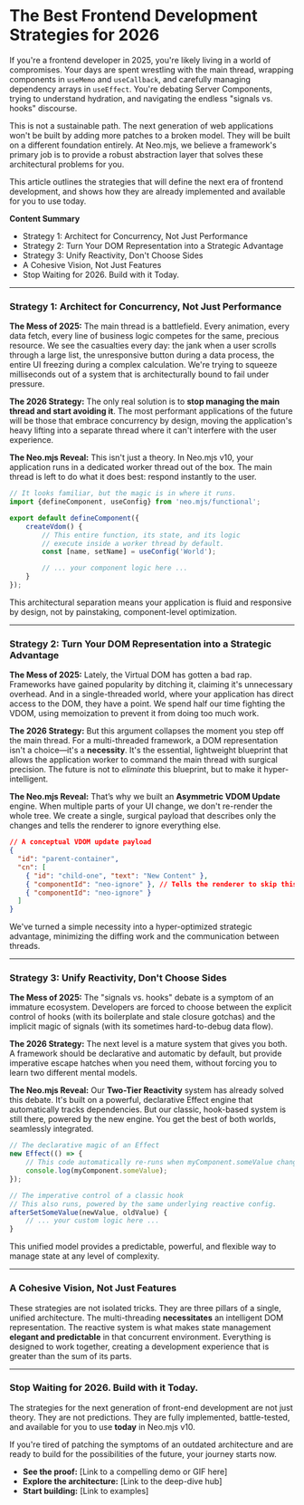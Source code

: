 # The Best Frontend Development Strategies for 2026

If you're a frontend developer in 2025, you're likely living in a world of compromises. Your days are spent wrestling with the main thread, wrapping components in `useMemo` and `useCallback`, and carefully managing dependency arrays in `useEffect`. You're debating Server Components, trying to understand hydration, and navigating the endless "signals vs. hooks" discourse.

This is not a sustainable path. The next generation of web applications won't be built by adding more patches to a broken model. They will be built on a different foundation entirely. At Neo.mjs, we believe a framework's primary job is to provide a robust abstraction layer that solves these architectural problems for you. 

This article outlines the strategies that will define the next era of frontend development, and shows how they are already implemented and available for you to use today.

**Content Summary**
*   Strategy 1: Architect for Concurrency, Not Just Performance
*   Strategy 2: Turn Your DOM Representation into a Strategic Advantage
*   Strategy 3: Unify Reactivity, Don't Choose Sides
*   A Cohesive Vision, Not Just Features
*   Stop Waiting for 2026. Build with it Today.

---

### Strategy 1: Architect for Concurrency, Not Just Performance

**The Mess of 2025:** The main thread is a battlefield. Every animation, every data fetch, every line of business logic competes for the same, precious resource. We see the casualties every day: the jank when a user scrolls through a large list, the unresponsive button during a data process, the entire UI freezing during a complex calculation. We're trying to squeeze milliseconds out of a system that is architecturally bound to fail under pressure.

**The 2026 Strategy:** The only real solution is to **stop managing the main thread and start avoiding it**. The most performant applications of the future will be those that embrace concurrency by design, moving the application's heavy lifting into a separate thread where it can't interfere with the user experience.

**The Neo.mjs Reveal:** This isn't just a theory. In Neo.mjs v10, your application runs in a dedicated worker thread out of the box. The main thread is left to do what it does best: respond instantly to the user. 

```javascript
// It looks familiar, but the magic is in where it runs.
import {defineComponent, useConfig} from 'neo.mjs/functional';

export default defineComponent({
    createVdom() {
        // This entire function, its state, and its logic
        // execute inside a worker thread by default.
        const [name, setName] = useConfig('World');

        // ... your component logic here ...
    }
});
```
This architectural separation means your application is fluid and responsive by design, not by painstaking, component-level optimization.

---

### Strategy 2: Turn Your DOM Representation into a Strategic Advantage

**The Mess of 2025:** Lately, the Virtual DOM has gotten a bad rap. Frameworks have gained popularity by ditching it, claiming it's unnecessary overhead. And in a single-threaded world, where your application has direct access to the DOM, they have a point. We spend half our time fighting the VDOM, using memoization to prevent it from doing too much work.

**The 2026 Strategy:** But this argument collapses the moment you step off the main thread. For a multi-threaded framework, a DOM representation isn't a choice—it's a **necessity**. It's the essential, lightweight blueprint that allows the application worker to command the main thread with surgical precision. The future is not to *eliminate* this blueprint, but to make it hyper-intelligent.

**The Neo.mjs Reveal:** That’s why we built an **Asymmetric VDOM Update** engine. When multiple parts of your UI change, we don't re-render the whole tree. We create a single, surgical payload that describes only the changes and tells the renderer to ignore everything else.

```json
// A conceptual VDOM update payload
{
  "id": "parent-container",
  "cn": [
    { "id": "child-one", "text": "New Content" },
    { "componentId": "neo-ignore" }, // Tells the renderer to skip this entire subtree
    { "componentId": "neo-ignore" }
  ]
}
```
We've turned a simple necessity into a hyper-optimized strategic advantage, minimizing the diffing work and the communication between threads.

---

### Strategy 3: Unify Reactivity, Don't Choose Sides

**The Mess of 2025:** The "signals vs. hooks" debate is a symptom of an immature ecosystem. Developers are forced to choose between the explicit control of hooks (with its boilerplate and stale closure gotchas) and the implicit magic of signals (with its sometimes hard-to-debug data flow).

**The 2026 Strategy:** The next level is a mature system that gives you both. A framework should be declarative and automatic by default, but provide imperative escape hatches when you need them, without forcing you to learn two different mental models.

**The Neo.mjs Reveal:** Our **Two-Tier Reactivity** system has already solved this debate. It's built on a powerful, declarative Effect engine that automatically tracks dependencies. But our classic, hook-based system is still there, powered by the new engine. You get the best of both worlds, seamlessly integrated.

```javascript
// The declarative magic of an Effect
new Effect(() => {
    // This code automatically re-runs when myComponent.someValue changes
    console.log(myComponent.someValue);
});

// The imperative control of a classic hook
// This also runs, powered by the same underlying reactive config.
afterSetSomeValue(newValue, oldValue) {
    // ... your custom logic here ...
}
```
This unified model provides a predictable, powerful, and flexible way to manage state at any level of complexity.

---

### A Cohesive Vision, Not Just Features

These strategies are not isolated tricks. They are three pillars of a single, unified architecture. The multi-threading **necessitates** an intelligent DOM representation. The reactive system is what makes state management **elegant and predictable** in that concurrent environment. Everything is designed to work together, creating a development experience that is greater than the sum of its parts.

---

### Stop Waiting for 2026. Build with it Today.

The strategies for the next generation of front-end development are not just theory. They are not predictions. They are fully implemented, battle-tested, and available for you to use **today** in Neo.mjs v10.

If you're tired of patching the symptoms of an outdated architecture and are ready to build for the possibilities of the future, your journey starts now.

*   **See the proof:** [Link to a compelling demo or GIF here]
*   **Explore the architecture:** [Link to the deep-dive hub]
*   **Start building:** [Link to examples]
